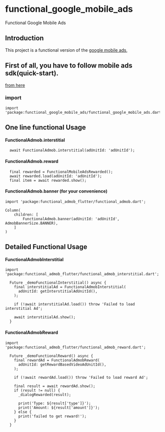 # functional_google_mobile_ads

Functional Google Mobile Ads

## Introduction

This project is a functional version of the [google mobile ads](https://pub.dev/packages/google_mobile_ads),

## First of all, you have to follow mobile ads sdk(quick-start).
[from here](https://developers.google.com/admob/flutter/quick-start)

### import
```
import 'package:functional_google_mobile_ads/functional_google_mobile_ads.dart';
```

## One line functional Usage

#### FunctionalAdmob.interstitial

```
  await FunctionalAdmob.interstitial(adUnitId: 'adUnitId');
```

#### FunctionalAdmob.reward
```
  final rewarded = FunctionalMobileAdsRewarded();
  await rewarded.load(adUnitId: 'adUnitId');
  final item = await rewarded.show();
```

#### FunctionalAdmob.banner (for your convenience)
```
import 'package:functional_admob_flutter/functional_admob.dart';
```

```
Column(
    children: [
        FunctionalAdmob.banner(adUnitId: 'adUnitId', AdmobBannerSize.BANNER),
    ] 
)
```

## Detailed Functional Usage

#### FunctionalAdmobInterstitial
```
import 'package:functional_admob_flutter/functional_admob_interstitial.dart';
```

```
  Future _demoFunctionalInterstitial() async {
    final interstitialAd = FunctionalAdmobInterstitial(
      adUnitId: getInterstitialAdUnitId(),
    );

    if (!await interstitialAd.load()) throw 'Failed to load interstitial Ad';

    await interstitialAd.show();
  }
```

#### FunctionalAdmobReward
```
import 'package:functional_admob_flutter/functional_admob_reward.dart';
```

```
  Future _demoFunctionalReward() async {
    final rewardAd = FunctionalAdmobReward(
      adUnitId: getRewardBasedVideoAdUnitId(),
    );

    if (!await rewardAd.load()) throw 'Failed to load reward Ad';

    final result = await rewardAd.show();
    if (result != null) {
      _dialogRewarded(result);

      print('Type: ${result['type']}');
      print('Amount: ${result['amount']}');
    } else {
      print('failed to get reward!');
    }
  }
```